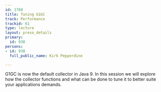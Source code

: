 ```yaml
---
id: 1760
title: Tuning G1GC
track: Performance
trackid: 61
type: lecture
layout: preso_details
primary:
  id: 938
persons:
- id: 938
  full_public_name: Kirk Pepperdine

---
```

G1GC is now the default collector in Java 9. In this session we will explore how the collector functions and what can be done to tune it to better suite your applications demands.